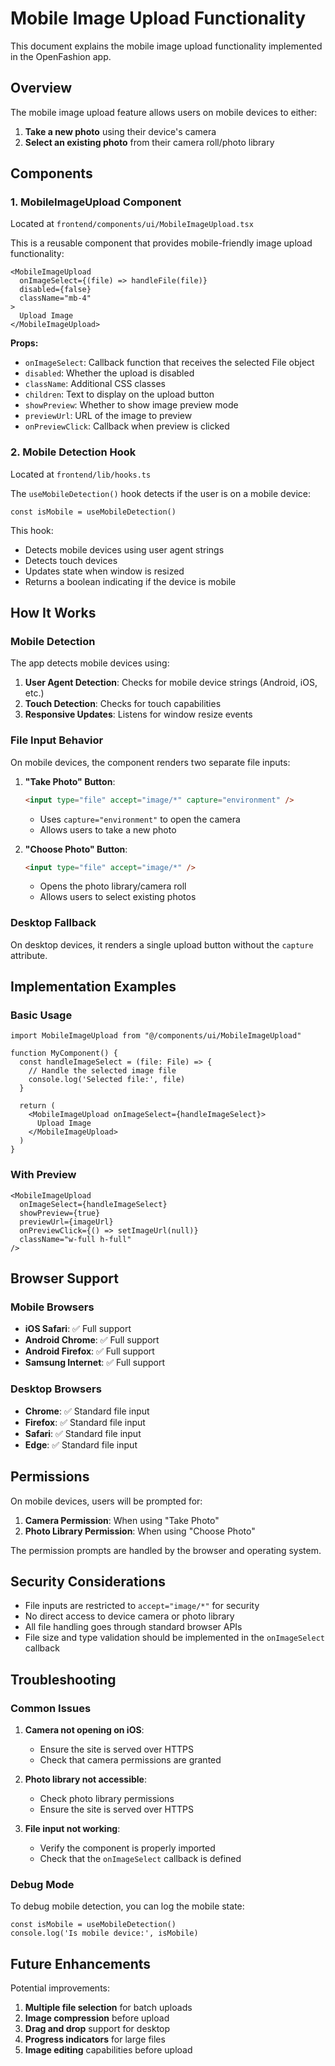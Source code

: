 # Mobile Image Upload Functionality

This document explains the mobile image upload functionality implemented in the OpenFashion app.

## Overview

The mobile image upload feature allows users on mobile devices to either:
1. **Take a new photo** using their device's camera
2. **Select an existing photo** from their camera roll/photo library

## Components

### 1. MobileImageUpload Component
Located at `frontend/components/ui/MobileImageUpload.tsx`

This is a reusable component that provides mobile-friendly image upload functionality:

```tsx
<MobileImageUpload
  onImageSelect={(file) => handleFile(file)}
  disabled={false}
  className="mb-4"
>
  Upload Image
</MobileImageUpload>
```

**Props:**
- `onImageSelect`: Callback function that receives the selected File object
- `disabled`: Whether the upload is disabled
- `className`: Additional CSS classes
- `children`: Text to display on the upload button
- `showPreview`: Whether to show image preview mode
- `previewUrl`: URL of the image to preview
- `onPreviewClick`: Callback when preview is clicked

### 2. Mobile Detection Hook
Located at `frontend/lib/hooks.ts`

The `useMobileDetection()` hook detects if the user is on a mobile device:

```tsx
const isMobile = useMobileDetection()
```

This hook:
- Detects mobile devices using user agent strings
- Detects touch devices
- Updates state when window is resized
- Returns a boolean indicating if the device is mobile

## How It Works

### Mobile Detection
The app detects mobile devices using:
1. **User Agent Detection**: Checks for mobile device strings (Android, iOS, etc.)
2. **Touch Detection**: Checks for touch capabilities
3. **Responsive Updates**: Listens for window resize events

### File Input Behavior
On mobile devices, the component renders two separate file inputs:

1. **"Take Photo" Button**:
   ```html
   <input type="file" accept="image/*" capture="environment" />
   ```
   - Uses `capture="environment"` to open the camera
   - Allows users to take a new photo

2. **"Choose Photo" Button**:
   ```html
   <input type="file" accept="image/*" />
   ```
   - Opens the photo library/camera roll
   - Allows users to select existing photos

### Desktop Fallback
On desktop devices, it renders a single upload button without the `capture` attribute.

## Implementation Examples

### Basic Usage
```tsx
import MobileImageUpload from "@/components/ui/MobileImageUpload"

function MyComponent() {
  const handleImageSelect = (file: File) => {
    // Handle the selected image file
    console.log('Selected file:', file)
  }

  return (
    <MobileImageUpload onImageSelect={handleImageSelect}>
      Upload Image
    </MobileImageUpload>
  )
}
```

### With Preview
```tsx
<MobileImageUpload
  onImageSelect={handleImageSelect}
  showPreview={true}
  previewUrl={imageUrl}
  onPreviewClick={() => setImageUrl(null)}
  className="w-full h-full"
/>
```

## Browser Support

### Mobile Browsers
- **iOS Safari**: ✅ Full support
- **Android Chrome**: ✅ Full support
- **Android Firefox**: ✅ Full support
- **Samsung Internet**: ✅ Full support

### Desktop Browsers
- **Chrome**: ✅ Standard file input
- **Firefox**: ✅ Standard file input
- **Safari**: ✅ Standard file input
- **Edge**: ✅ Standard file input

## Permissions

On mobile devices, users will be prompted for:
1. **Camera Permission**: When using "Take Photo"
2. **Photo Library Permission**: When using "Choose Photo"

The permission prompts are handled by the browser and operating system.

## Security Considerations

- File inputs are restricted to `accept="image/*"` for security
- No direct access to device camera or photo library
- All file handling goes through standard browser APIs
- File size and type validation should be implemented in the `onImageSelect` callback

## Troubleshooting

### Common Issues

1. **Camera not opening on iOS**:
   - Ensure the site is served over HTTPS
   - Check that camera permissions are granted

2. **Photo library not accessible**:
   - Check photo library permissions
   - Ensure the site is served over HTTPS

3. **File input not working**:
   - Verify the component is properly imported
   - Check that the `onImageSelect` callback is defined

### Debug Mode
To debug mobile detection, you can log the mobile state:

```tsx
const isMobile = useMobileDetection()
console.log('Is mobile device:', isMobile)
```

## Future Enhancements

Potential improvements:
1. **Multiple file selection** for batch uploads
2. **Image compression** before upload
3. **Drag and drop** support for desktop
4. **Progress indicators** for large files
5. **Image editing** capabilities before upload 